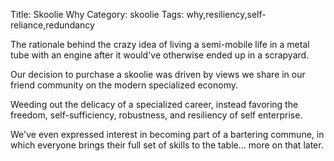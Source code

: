 Title: Skoolie Why
Category: skoolie
Tags: why,resiliency,self-reliance,redundancy

<!-- PELICAN_BEGIN_SUMMARY -->
The rationale behind the crazy idea of living a semi-mobile life in a metal tube with an engine after it would've otherwise ended up in a scrapyard.
<!-- PELICAN_END_SUMMARY -->

Our decision to purchase a skoolie was driven by views we share in our friend community on the modern specialized economy.

Weeding out the delicacy of
a specialized career, instead favoring the freedom, self-sufficiency, robustness,
and resiliency of self enterprise.

We've even expressed interest in becoming
part of a bartering commune, in which everyone brings their full set of skills
to the table... more on that later.
